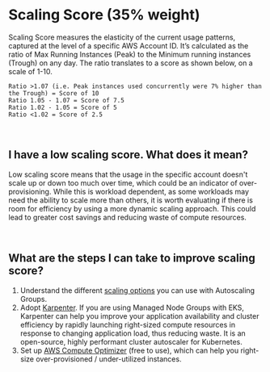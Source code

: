 # Scaling Score (35% weight)

Scaling Score measures the elasticity of the current usage patterns, captured at the level of a specific AWS Account ID. 
It’s calculated as the ratio of Max Running Instances (Peak) to the Minimum running instances (Trough) on any day. The ratio translates to a score as shown below, on a scale of 1-10.

	Ratio >1.07 (i.e. Peak instances used concurrently were 7% higher than the Trough) = Score of 10
    Ratio 1.05 - 1.07 = Score of 7.5
    Ratio 1.02 - 1.05 = Score of 5
    Ratio <1.02 = Score of 2.5

&nbsp;

## I have a low scaling score. What does it mean?
Low scaling score means that the usage in the specific account doesn't scale up or down too much over time, which could be an indicator of over-provisioning. 
While this is workload dependent, as some workloads may need the ability to scale more than others, it is worth evaluating if there is room for efficiency by using a more dynamic scaling approach. 
This could lead to greater cost savings and reducing waste of compute resources.

&nbsp;

## What are the steps I can take to improve scaling score?
1. Understand the different [scaling options](https://docs.aws.amazon.com/autoscaling/ec2/userguide/scale-your-group.html) you can use with Autoscaling Groups.
2. Adopt [Karpenter](https://aws.amazon.com/blogs/aws/introducing-karpenter-an-open-source-high-performance-kubernetes-cluster-autoscaler/). If you are using Managed Node Groups with EKS, Karpenter can help you improve your application availability and cluster efficiency by rapidly launching right-sized compute resources in response to changing application load, thus reducing waste. It is an open-source, highly performant cluster autoscaler for Kubernetes.
3. Set up [AWS Compute Optimizer](https://aws.amazon.com/compute-optimizer/) (free to use), which can help you right-size over-provisioned / under-utilized instances.